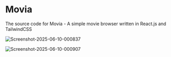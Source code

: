 # Movia
The source code for Movia - A simple movie browser written in React.js and TailwindCSS

![Screenshot-2025-06-10-000837](https://i.postimg.cc/vZdwZF9J/Screenshot-2025-06-10-000837.png)

![Screenshot-2025-06-10-000907](https://i.ibb.co/7d0mx1Sq/Screenshot-2025-06-10-000907.png)
